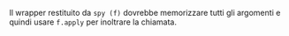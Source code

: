 Il wrapper restituito da `spy (f)` dovrebbe memorizzare tutti gli argomenti e quindi usare `f.apply` per inoltrare la chiamata.